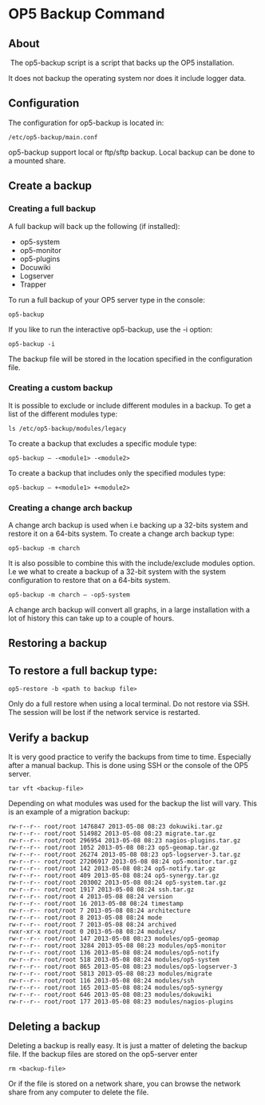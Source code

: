 # OP5 Backup Command

## About

 The op5-backup script is a script that backs up the OP5 installation.

It does not backup the operating system nor does it include logger data.

## Configuration

The configuration for op5-backup is located in:

```
/etc/op5-backup/main.conf
```

op5-backup support local or ftp/sftp backup. Local backup can be done to a mounted share.

## Create a backup

### Creating a full backup

A full backup will back up the following (if installed):

- op5-system
- op5-monitor
- op5-plugins
- Docuwiki
- Logserver
- Trapper

To run a full backup of your OP5 server type in the console:

``` 
op5-backup
```

If you like to run the interactive op5-backup, use the -i option:

``` 
op5-backup -i
```

The backup file will be stored in the location specified in the configuration file.

### Creating a custom backup

It is possible to exclude or include different modules in a backup.
 To get a list of the different modules type:

``` 
ls /etc/op5-backup/modules/legacy
```

To create a backup that excludes a specific module type:

``` 
op5-backup – -<module1> -<module2>
```

To create a backup that includes only the specified modules type:

``` 
op5-backup – +<module1> +<module2>
```

### Creating a change arch backup

A change arch backup is used when i.e backing up a 32-bits system and restore it on a 64-bits system.
 To create a change arch backup type:

``` 
op5-backup -m charch
```

It is also possible to combine this with the include/exclude modules option.
 I.e we what to create a backup of a 32-bit system with the system configuration to restore that on a 64-bits system.

``` 
op5-backup -m charch – -op5-system
```

A change arch backup will convert all graphs, in a large installation with a lot of history this can take up to a couple of hours.

## Restoring a backup

## To restore a full backup type:

``` 
op5-restore -b <path to backup file>
```

Only do a full restore when using a local terminal. Do not restore via SSH. The session will be lost if the network service is restarted.

## Verify a backup

It is very good practice to verify the backups from time to time. Especially after a manual backup.
 This is done using SSH or the console of the OP5 server.

``` 
tar vft <backup-file>
```

Depending on what modules was used for the backup the list will vary. This is an example of a migration backup:

``` 
rw-r--r-- root/root 1476847 2013-05-08 08:23 dokuwiki.tar.gz
rw-r--r-- root/root 514982 2013-05-08 08:23 migrate.tar.gz
rw-r--r-- root/root 296954 2013-05-08 08:23 nagios-plugins.tar.gz
rw-r--r-- root/root 1052 2013-05-08 08:23 op5-geomap.tar.gz
rw-r--r-- root/root 26274 2013-05-08 08:23 op5-logserver-3.tar.gz
rw-r--r-- root/root 27206917 2013-05-08 08:24 op5-monitor.tar.gz
rw-r--r-- root/root 142 2013-05-08 08:24 op5-notify.tar.gz
rw-r--r-- root/root 409 2013-05-08 08:24 op5-synergy.tar.gz
rw-r--r-- root/root 203002 2013-05-08 08:24 op5-system.tar.gz
rw-r--r-- root/root 1917 2013-05-08 08:24 ssh.tar.gz
rw-r--r-- root/root 4 2013-05-08 08:24 version
rw-r--r-- root/root 16 2013-05-08 08:24 timestamp
rw-r--r-- root/root 7 2013-05-08 08:24 architecture
rw-r--r-- root/root 8 2013-05-08 08:24 mode
rw-r--r-- root/root 7 2013-05-08 08:24 archived
rwxr-xr-x root/root 0 2013-05-08 08:24 modules/
rw-r--r-- root/root 147 2013-05-08 08:23 modules/op5-geomap
rw-r--r-- root/root 3284 2013-05-08 08:23 modules/op5-monitor
rw-r--r-- root/root 136 2013-05-08 08:24 modules/op5-notify
rw-r--r-- root/root 518 2013-05-08 08:24 modules/op5-system
rw-r--r-- root/root 865 2013-05-08 08:23 modules/op5-logserver-3
rw-r--r-- root/root 5813 2013-05-08 08:23 modules/migrate
rw-r--r-- root/root 116 2013-05-08 08:24 modules/ssh
rw-r--r-- root/root 165 2013-05-08 08:24 modules/op5-synergy
rw-r--r-- root/root 646 2013-05-08 08:23 modules/dokuwiki
rw-r--r-- root/root 177 2013-05-08 08:23 modules/nagios-plugins
```

## Deleting a backup

Deleting a backup is really easy. It is just a matter of deleting the backup file. If the backup files are stored on the op5-server enter

``` 
rm <backup-file>
```

Or if the file is stored on a network share, you can browse the network share from any computer to delete the file.
